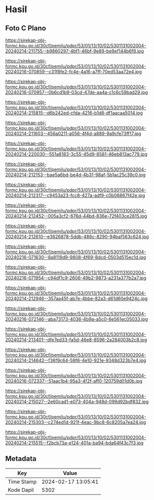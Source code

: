 # Hasil

## Foto C Plano

https://sirekap-obj-formc.kpu.go.id/30cf/pemilu/pdpr/53/01/13/10/02/5301131002004-20240214-211755--b9860297-4bf1-46bf-9e89-be9ef144b6f8.jpg

https://sirekap-obj-formc.kpu.go.id/30cf/pemilu/pdpr/53/01/13/10/02/5301131002004-20240216-070859--c31f8fe2-fc4e-4a16-a7ff-70ed53aa72e4.jpg

https://sirekap-obj-formc.kpu.go.id/30cf/pemilu/pdpr/53/01/13/10/02/5301131002004-20240216-070957--0b6cd1b9-03cd-47de-aa4a-c1c6c59bad29.jpg

https://sirekap-obj-formc.kpu.go.id/30cf/pemilu/pdpr/53/01/13/10/02/5301131002004-20240214-215815--d6b242ed-cfda-4216-b1d8-df1aacaa5014.jpg

https://sirekap-obj-formc.kpu.go.id/30cf/pemilu/pdpr/53/01/13/10/02/5301131002004-20240214-211603--456a0211-a056-4f4d-a889-9a9cfe73ff17.jpg

https://sirekap-obj-formc.kpu.go.id/30cf/pemilu/pdpr/53/01/13/10/02/5301131002004-20240214-220030--551a8183-3c55-45d9-8581-46eb813ac779.jpg

https://sirekap-obj-formc.kpu.go.id/30cf/pemilu/pdpr/53/01/13/10/02/5301131002004-20240214-212153--bae5a6bd-be4d-4b31-98af-5b1ac25c39c0.jpg

https://sirekap-obj-formc.kpu.go.id/30cf/pemilu/pdpr/53/01/13/10/02/5301131002004-20240214-212317--c9453a23-fcc8-427a-adf9-c0b06867f42e.jpg

https://sirekap-obj-formc.kpu.go.id/30cf/pemilu/pdpr/53/01/13/10/02/5301131002004-20240214-212452--005a3cf2-676d-44bd-836e-72f403ce2815.jpg

https://sirekap-obj-formc.kpu.go.id/30cf/pemilu/pdpr/53/01/13/10/02/5301131002004-20240214-212610--e3626878-5ddb-486c-8290-94baf563c624.jpg

https://sirekap-obj-formc.kpu.go.id/30cf/pemilu/pdpr/53/01/13/10/02/5301131002004-20240216-071630--8a8119d9-9808-4f69-8dcd-0503d515ec1d.jpg

https://sirekap-obj-formc.kpu.go.id/30cf/pemilu/pdpr/53/01/13/10/02/5301131002004-20240216-071954--c94df1c9-2606-49b2-9873-a231a377b2a7.jpg

https://sirekap-obj-formc.kpu.go.id/30cf/pemilu/pdpr/53/01/13/10/02/5301131002004-20240214-212946--357aa45f-ab7e-4bbe-82a3-d61d60e9424c.jpg

https://sirekap-obj-formc.kpu.go.id/30cf/pemilu/pdpr/53/01/13/10/02/5301131002004-20240216-072146--aba73173-4036-4b9a-a5c0-6e561ec05033.jpg

https://sirekap-obj-formc.kpu.go.id/30cf/pemilu/pdpr/53/01/13/10/02/5301131002004-20240214-213401--dfe7ed33-fa5d-46e8-8596-2a284003b2c8.jpg

https://sirekap-obj-formc.kpu.go.id/30cf/pemilu/pdpr/53/01/13/10/02/5301131002004-20240214-214642--f36f9c64-59f6-4e10-921e-9348d323b7e4.jpg

https://sirekap-obj-formc.kpu.go.id/30cf/pemilu/pdpr/53/01/13/10/02/5301131002004-20240216-072337--51aac1b4-95a3-4f2f-aff0-120759d01d0b.jpg

https://sirekap-obj-formc.kpu.go.id/30cf/pemilu/pdpr/53/01/13/10/02/5301131002004-20240214-215027--2e60cad1-e073-404a-948d-099d92bdf832.jpg

https://sirekap-obj-formc.kpu.go.id/30cf/pemilu/pdpr/53/01/13/10/02/5301131002004-20240214-215303--c274ed1d-921f-4eac-9bc8-6c8205a7ea24.jpg

https://sirekap-obj-formc.kpu.go.id/30cf/pemilu/pdpr/53/01/13/10/02/5301131002004-20240214-215515--f2bcb73a-e124-401a-ba94-bda64f43c7f3.jpg


## Metadata

| Key        | Value               |
| ---------- | ------------------- |
| Time Stamp | 2024-02-17 13:05:41 |
| Kode Dapil | 5302                |




